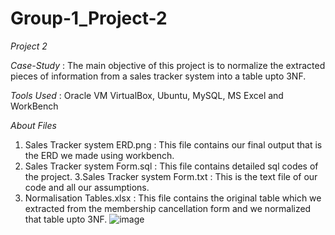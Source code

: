 # Group-1_Project-2
*Project 2*

*Case-Study* : The main objective of this project is to normalize the extracted pieces of information from a sales tracker system into a table upto 3NF.

*Tools Used* : Oracle VM VirtualBox, Ubuntu, MySQL, MS Excel and WorkBench

*About Files*
1. Sales Tracker system ERD.png : This file contains our final output that is the ERD we made using workbench.
2. Sales Tracker system Form.sql : This file contains detailed sql codes of the project.
3.Sales Tracker system Form.txt : This is the text file of our code and all our assumptions.
4. Normalisation Tables.xlsx : This file contains the original table which we extracted from the membership 
cancellation form and we normalized that table upto 3NF.
![image](https://user-images.githubusercontent.com/93215834/157846151-18d211c8-fc00-4c17-a6ad-00b541783a2e.png)
